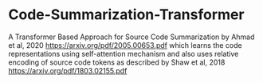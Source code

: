 # Code-Summarization-Transformer
A Transformer Based Approach for Source Code Summarization by Ahmad et al, 2020 https://arxiv.org/pdf/2005.00653.pdf which learns the code representations using self-attention mechanism and also uses relative encoding of source code tokens as described by Shaw et al, 2018 https://arxiv.org/pdf/1803.02155.pdf
